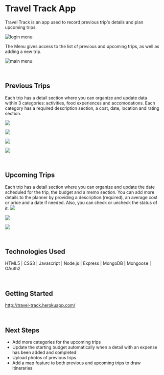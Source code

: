 # Travel Track App

Travel Track is an app used to record previous trip's details and plan upcoming trips.

![login menu](public/images/login.png)

The Menu gives access to the list of previous and upcoming trips, as well as adding a new trip.

![main menu](public/images/menu.png)

<br>

## Previous Trips
Each trip has a detail section where you can organize and update data within 3 categories: activities, food experiences and accomodations. Each category has a required description section, a cost, date, location and rating section.

![](public/images/previoustrip-list.png)

![](public/images/previoustrip-detail.png)

![](public/images/previoustrip-newdetail.png)

![](public/images/previoustrip-detail-update.png)

<br>

## Upcoming Trips
Each trip has a detail section where you can organize and update the date scheduled for the trip, the budget and a memo section. You can add more details to the planner by providing a description (required), an average cost or price and a date if needed. Also, you can check or uncheck the status of it.
![](public/images/upcomingtrip-list.png)

![](public/images/upcomingtrip-detail.png)

![](public/images/upcomingtrip-detail-update.png)

<br>

## Technologies Used

HTML5 | CSS3 | Javascript | Node.js | Express | MongoDB | Mongoose | OAuth2 

<br>

## Getting Started

http://travel-track.herokuapp.com/

<br>

## Next Steps 

- Add more categories for the upcoming trips 
- Update the starting budget automatically when a detail with an expense has been added and completed
- Upload photos of previous trips
- Add a map feature to both previous and upcoming trips to draw itineraries